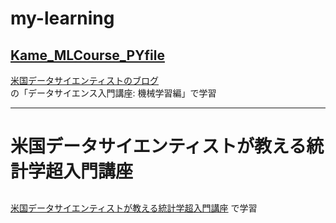# my-learning
## [Kame_MLCourse_PYfile](https://github.com/pajannat/my-learning/tree/main/Kame_MLCourse_PYfile)
[米国データサイエンティストのブログ](https://datawokagaku.com/)  
の「データサイエンス入門講座: 機械学習編」で学習

---
# 米国データサイエンティストが教える統計学超入門講座
## [](https://github.com/pajannat/my-learning/tree/main/%E7%B1%B3%E5%9B%BD%E3%83%87%E3%83%BC%E3%82%BF%E3%82%B5%E3%82%A4%E3%82%A8%E3%83%B3%E3%83%86%E3%82%A3%E3%82%B9%E3%83%88%E3%81%8C%E6%95%99%E3%81%88%E3%82%8B%E7%B5%B1%E8%A8%88%E5%AD%A6%E8%B6%85%E5%85%A5%E9%96%80%E8%AC%9B%E5%BA%A7)
[米国データサイエンティストが教える統計学超入門講座](https://www.udemy.com/share/105sEC3@gCuKmRzC2Ybl61kUhrIRgPsHxhglnMeFylLbqhjqrRgENDywyGxSMRF04hzVkJtP/)
で学習
